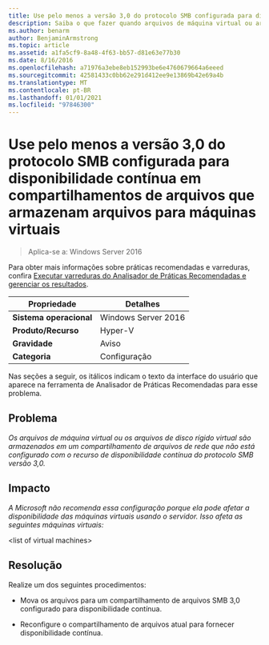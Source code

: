 ```yaml
---
title: Use pelo menos a versão 3,0 do protocolo SMB configurada para disponibilidade contínua em compartilhamentos de arquivos que armazenam arquivos para máquinas virtuais
description: Saiba o que fazer quando arquivos de máquina virtual ou arquivos de disco rígido virtual são armazenados em um compartilhamento de arquivos de rede que não está configurado com o recurso de disponibilidade contínua do protocolo SMB versão 3,0.
ms.author: benarm
author: BenjaminArmstrong
ms.topic: article
ms.assetid: a1fa5cf9-8a48-4f63-bb57-d81e63e77b30
ms.date: 8/16/2016
ms.openlocfilehash: a71976a3ebe8eb152993be6e4760679664a6eeed
ms.sourcegitcommit: 42581433c0bb62e291d412ee9e13869b42e69a4b
ms.translationtype: MT
ms.contentlocale: pt-BR
ms.lasthandoff: 01/01/2021
ms.locfileid: "97846300"
---
```

# <a name="use-at-least-smb-protocol-version-30-configured-for-continuous-availability-on-file-shares-that-store-files-for-virtual-machines"></a>Use pelo menos a versão 3,0 do protocolo SMB configurada para disponibilidade contínua em compartilhamentos de arquivos que armazenam arquivos para máquinas virtuais

>Aplica-se a: Windows Server 2016

Para obter mais informações sobre práticas recomendadas e varreduras, confira [Executar varreduras do Analisador de Práticas Recomendadas e gerenciar os resultados](https://go.microsoft.com/fwlink/p/?LinkID=223177).

|Propriedade|Detalhes|
|-|-|
|**Sistema operacional**|Windows Server 2016|
|**Produto/Recurso**|Hyper-V|
|**Gravidade**|Aviso|
|**Categoria**|Configuração|

Nas seções a seguir, os itálicos indicam o texto da interface do usuário que aparece na ferramenta de Analisador de Práticas Recomendadas para esse problema.

## <a name="issue"></a>**Problema**
*Os arquivos de máquina virtual ou os arquivos de disco rígido virtual são armazenados em um compartilhamento de arquivos de rede que não está configurado com o recurso de disponibilidade contínua do protocolo SMB versão 3,0.*

## <a name="impact"></a>**Impacto**
*A Microsoft não recomenda essa configuração porque ela pode afetar a disponibilidade das máquinas virtuais usando o servidor. Isso afeta as seguintes máquinas virtuais:*

\<list of virtual machines>

## <a name="resolution"></a>**Resolução**
Realize um dos seguintes procedimentos:

-   Mova os arquivos para um compartilhamento de arquivos SMB 3,0 configurado para disponibilidade contínua.

-   Reconfigure o compartilhamento de arquivos atual para fornecer disponibilidade contínua.



